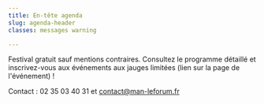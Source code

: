 ```yaml
---
title: En-tête agenda
slug: agenda-header
classes: messages warning

---
```

Festival gratuit sauf mentions contraires. Consultez le programme détaillé et inscrivez-vous aux événements aux jauges limitées (lien sur la page de l'événement) !

Contact : 02 35 03 40 31 et contact@man-leforum.fr